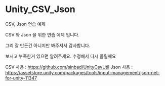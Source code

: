 # Unity_CSV_Json
CSV, Json 연습 예제

CSV 와 Json 을 위한 연습 예제 입니다.

그리 잘 만든건 아니지만 봐주셔서 감사합니다.

보시고 부족한거 있으면 알려주세요. 수정해서 다시 올릴께요

CSV 사용 : https://github.com/sinbad/UnityCsvUtil
Json 사용 : https://assetstore.unity.com/packages/tools/input-management/json-net-for-unity-11347

